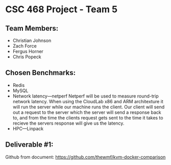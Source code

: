 # CSC 468 Project - Team 5

## Team Members:
- Christian Johnson
- Zach Force
- Fergus Horner 
- Chris Popeck 

## Chosen Benchmarks:
- Redis
- MySQL
- Network latency—netperf
  Netperf will be used to measure round-trip network latency.  When using the CloudLab x86 and ARM architexture it will run the server while our machine runs the client.  Our client will send out a request to the server which the server will send a response back to, and from the time the clients request gets sent to the time it takes to recieve the servers response will give us the latency.
- HPC—Linpack

## Deliverable #1:

Github from document:
https://github.com/thewmf/kvm-docker-comparison

